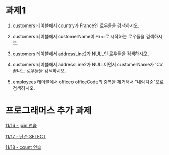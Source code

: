 # 과제1

1. customers 테이블에서 country가 France인 로우들을 검색하시오.

2. customers 테이블에서 customerName이 `Mini`로 시작하는 로우들을 검색하시오.

3. customers 테이블에서 addressLine2가 NULL인 로우들을 검색하시오.

4. customers 테이블에서 addressLine2가 NULL이면서 customerName가 'Co' 끝나는 로우들을 검색하시오.

5. employees 테이블에서 officeo officeCode의 중복을 제거해서 "내림차순"으로 검색하시오.

# 프로그래머스 추가 과제

[11/16 - join 연습](https://school.programmers.co.kr/learn/courses/30/lessons/133025)

[11/17 - 단순 SELECT](https://school.programmers.co.kr/learn/courses/30/lessons/59034)

[11/18 - count 연습](https://school.programmers.co.kr/learn/courses/30/lessons/131535)
